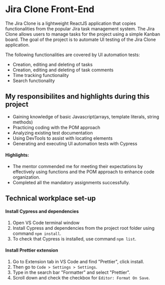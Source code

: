 # Jira Clone Front-End
The Jira Clone is a lightweight ReactJS application that copies functionalities from the popular Jira task management system. The Jira Clone allows users to manage tasks for the project using a simple Kanban board. The goal of the project is to automate UI testing of the Jira Clone application. 

The following functionalities are covered by UI automation tests:
* Creation, editing and deleting of tasks
* Creation, editing and deleting of task comments
* Time tracking functionality
* Search functionality
## My responsibilites and highlights during this project
* Gaining knowledge of basic Javascript(arrays, template literals, string methods)
* Practicing coding with the POM approach
* Analyzing existing test documentation
* Using DevTools to assist with locating elements
* Generating and executing UI automation tests with Cypress
#### Highlights:
* The mentor commended me for meeting their expectations by effectively using functions and the POM approach to enhance code organization.
* Completed all the mandatory assignments successfully.


## Technical workplace set-up
#### Install Cypress and dependencies
1. Open VS Code terminal window
2. Install Cypress and dependencies from the project root folder using command `npm install`.
3. To check that Cypress is installed, use command `npm list`.
#### Install Prettier extension
1. Go to Extension tab in VS Code and find "Prettier", click install.
2. Then go to `Code > Settings > Settings`.
3. Type in the search bar "Formatter" and select "Prettier".
4. Scroll down and check the checkbox for `Editor: Format On Save`.
